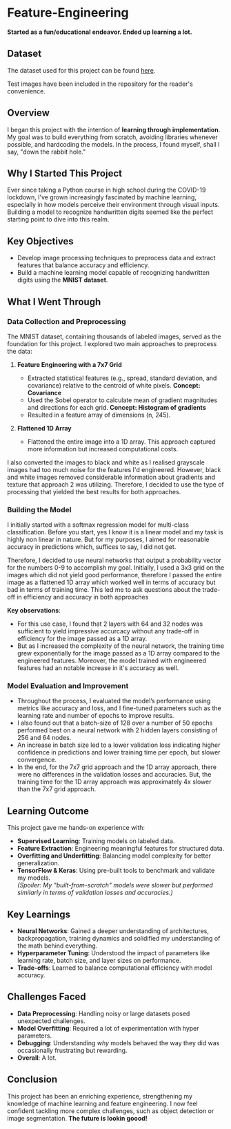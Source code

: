# Feature-Engineering
**Started as a fun/educational endeavor. Ended up learning a lot.**

## Dataset

The dataset used for this project can be found [here](https://www.kaggle.com/datasets/scolianni/mnistasjpg).

Test images have been included in the repository for the reader's convenience.

## Overview

I began this project with the intention of **learning through implementation**. My goal was to build everything from scratch, avoiding libraries whenever possible, and hardcoding the models. In the process, I found myself, shall I say, "down the rabbit hole."

## Why I Started This Project

Ever since taking a Python course in high school during the COVID-19 lockdown, I’ve grown increasingly fascinated by machine learning, especially in how models perceive their environment through visual inputs. Building a model to recognize handwritten digits seemed like the perfect starting point to dive into this realm.

## Key Objectives

- Develop image processing techniques to preprocess data and extract features that balance accuracy and efficiency.
- Build a machine learning model capable of recognizing handwritten digits using the **MNIST dataset**.

## What I Went Through

### Data Collection and Preprocessing

The MNIST dataset, containing thousands of labeled images, served as the foundation for this project. I explored two main approaches to preprocess the data:

1. **Feature Engineering with a 7x7 Grid**  
   - Extracted statistical features (e.g., spread, standard deviation, and covariance) relative to the centroid of white pixels.  **Concept: Covariance**
   - Used the Sobel operator to calculate mean of gradient magnitudes and directions for each grid. **Concept: Histogram of gradients**
   - Resulted in a feature array of dimensions (n, 245).

2. **Flattened 1D Array**  
   - Flattened the entire image into a 1D array. This approach captured more information but increased computational costs.  

I also converted the images to black and white as I realised grayscale images had too much noise for the features I'd engineered. However, black and white images removed considerable information about gradients and texture that approach 2 was utilizing. Therefore, I decided to use the type of processing that yielded the best results for both approaches.

### Building the Model

I initially started with a softmax regression model for multi-class classification. Before you start, yes I know it is a linear model and my task is highly non linear in nature. But for my purposes, I aimed for reasonable accuracy in predictions which, suffices to say, I did not get. 

Therefore, I decided to use neural networks that output a probability vector for the numbers 0-9 to accomplish my goal. Initially, I used a 3x3 grid on the images which did not yield good performance, therefore I passed the entire image as a flattened 1D array which worked well in terms of accuracy but bad in terms of training time. This led me to ask questions about the trade-off in efficiency and accuracy in both approaches

**Key observations**: 
- For this use case, I found that 2 layers with 64 and 32 nodes was sufficient to yield impressive accurcacy without any trade-off in efficiency for the image passed as a 1D array.
- But as I increased the complexity of the neural network, the training time grew exponentially for the image passed as a 1D array compared to the engineered features. Moreover, the model trained with engineered features had an notable increase in it's accuracy as well.  


### Model Evaluation and Improvement

- Throughout the process, I evaluated the model’s performance using metrics like accuracy and loss, and I fine-tuned parameters such as the learning rate and number of epochs to improve results.
- I also found out that a batch-size of 128 over a number of 50 epochs performed best on a neural network with 2 hidden layers consisting of 256 and 64 nodes.
- An increase in batch size led to a lower validation loss indicating higher confidence in predictions and lower training time per epoch, but slower convergence.
- In the end, for the 7x7 grid approach and the 1D array approach, there were no differences in the validation losses and accuracies. But, the training time for the 1D array approach was approximately 4x slower than the 7x7 grid approach.

## Learning Outcome

This project gave me hands-on experience with:

- **Supervised Learning**: Training models on labeled data.  
- **Feature Extraction**: Engineering meaningful features for structured data.  
- **Overfitting and Underfitting**: Balancing model complexity for better generalization.  
- **TensorFlow & Keras**: Using pre-built tools to benchmark and validate my models.  
  *(Spoiler: My "built-from-scratch" models were slower but performed similarly in terms of validation losses and accuracies.)*  

## Key Learnings

- **Neural Networks**: Gained a deeper understanding of architectures, backpropagation, training dynamics and solidified my understanding of the math behind everything.  
- **Hyperparameter Tuning**: Understood the impact of parameters like learning rate, batch size, and layer sizes on performance.  
- **Trade-offs**: Learned to balance computational efficiency with model accuracy.

## Challenges Faced

- **Data Preprocessing**: Handling noisy or large datasets posed unexpected challenges.  
- **Model Overfitting**: Required a lot of experimentation with hyper parameters.  
- **Debugging**: Understanding *why* models behaved the way they did was occasionally frustrating but rewarding.
- **Overall**: A lot.

## Conclusion

This project has been an enriching experience, strengthening my knowledge of machine learning and feature engineering. I now feel confident tackling more complex challenges, such as object detection or image segmentation. **The future is lookin goood!**
